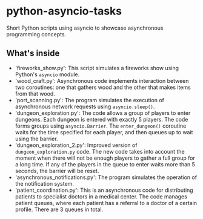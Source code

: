 # python-asyncio-tasks
Short Python scripts using asyncio to showcase asynchronous programming concepts.
## What's inside
- 'fireworks_show.py': This script simulates a fireworks show using Python's `asyncio` module.
- 'wood_craft.py': Asynchronous code implements interaction between two coroutines: one that gathers wood and the other that makes items from that wood.
- 'port_scanning.py': The program simulates the execution of asynchronous network requests using `asyncio.sleep()`.
- 'dungeon_exploration.py': The code allows a group of players to enter dungeons. Each dungeon is entered with exactly 5 players. The code forms groups using `asyncio.Barrier`. The `enter_dungeon()` coroutine waits for the time specified for each player, and then queues up to wait using the barrier.
- 'dungeon_exploration_2.py': Improved version of `dungeon_exploration.py` code. The new code takes into account the moment when there will not be enough players to gather a full group for a long time. If any of the players in the queue to enter waits more than 5 seconds, the barrier will be reset.
- 'asynchronous_notifications.py': The program simulates the operation of the notification system.
- 'patient_coordination.py': This is an asynchronous code for distributing patients to specialist doctors in a medical center. The code manages patient queues, where each patient has a referral to a doctor of a certain profile. There are 3 queues in total.
